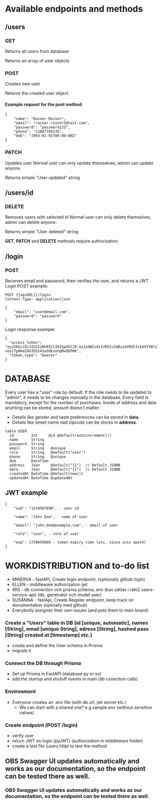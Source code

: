 # Available endpoints and methods
## /users
### GET
Returns all users from database

Returns an array of user objects

### POST
Creates new user

Returns the created user object

#### Example request for the post method:
```
{
    "name": "Rainer Roiner",
    "email": "rainer.roiner5@test.com",
    "password": "password123",
    "phone": "11887744235",
    "dob": "1993-01-01T00:00:00Z"
}
```
### PATCH
Updates user
Normal user can only update themselves, admin can update anyone. 

Returns simple "User updated" string

## /users/id
### DELETE
Removes users with selected id
Normal user can only delete themselves, admin can delete anyone. 

Returns simple "User deleted" string

**GET**, **PATCH** and **DELETE** methods require authorization. 

## /login
### POST
Recieves email and password, then verifies the user, and returns a JWT. 
Login POST example:

```
POST {{apiURL}}/login
Content-Type: application/json

{
    "email": "user@email.com",
    "password": "password"
}
```
Login response example:
```
{
  "access_token": "eyJhbGciOiJIUzI1NnR5cCI6IkpXVCJ9.eyJzdWIiOiIxNSIsImBza3V0dCIsImVtYWlsIjoiLmNvbSIsImV4cCI6MTc0MDAzODM1OX0.0PJz-nosI7pHkmZXkID5z41aSHEuVnpRw5EPHk",
  "token_type": "bearer"
}
```
# DATABASE
Every user has a "user" role by default. If the role needs to be updated to "admin", it needs to be changes manually in the database. 
Every field is mandatory, except for the number of purchases.
Inside of address and data anyhting can be stored, amount doesn't matter. 
- Details like gender and taste preferences can be stored in **data**.
- Details like street name nad zipcode can be stores in **address**.

```
table USER
  id        Int     @id @default(autoincrement())
  name      String  
  password  String   
  email     String   @unique
  role      String   @default("user")
  phone     String   @unique 
  dob       DateTime
  address   Json     @default("{}")  // Default JSONB
  data      Json     @default("{}")  // Default JSONB
  createdAt DateTime @default(now())
  updatedAt DateTime @updatedAt
```

## JWT example
```
{
    "sub": "1234567890", - user id

    "name": "John Doe", - name of user

    "email": "john.doe@example.com", - email of user

    "role": "user", - role of user

    "exp": 1739659869 - token expiry time (utc, since unix epoch)
}
```


# WORKDISTRIBUTION and to-do list

- MINERVA - fastAPI, Create login endpoint, (optionally github login)
- ELLEN - middleware authorization jwt
- IRIS - db connection och prisma schema, env (kan sättas i rahi2     users-service-api) (db, genetrator och model user) 
- SUSANNA - fastApi, Create Reigster endpoint, keep track on documentation (optinally med github)
- Everybody assignes their own issues (and puts them to main board) 

### Create a "Users" table in DB (id [unique, automatic], names [String], email [unique String], adress [String], hashed pass [String] created at [timestamp] etc.)
- create and define the User schema in Prisma 
- migrate it

### Connect the DB through Prisma 
- Set up Prisma in FastAPI (database.py or so)
- add the startup and shutoff events in main (db conection calls)

### Environment 
- Everyone creates an .env file (with db url, jwt secret etc.)
    - We can start with a shared one? e.g sample.env (without sensitive values)

### Create endpoint (POST /login)
- verify user 
- return JWT on login (pyJWT) (authorization in middleware folder)
- create a test file (users.http) to test the method 


## OBS Swagger UI updates automatically and works as our documentation, so the endpoint can be tested there as well. 

### OBS Swagger UI updates automatically and works as our documentation, so the endpoint can be tested there as well. 
